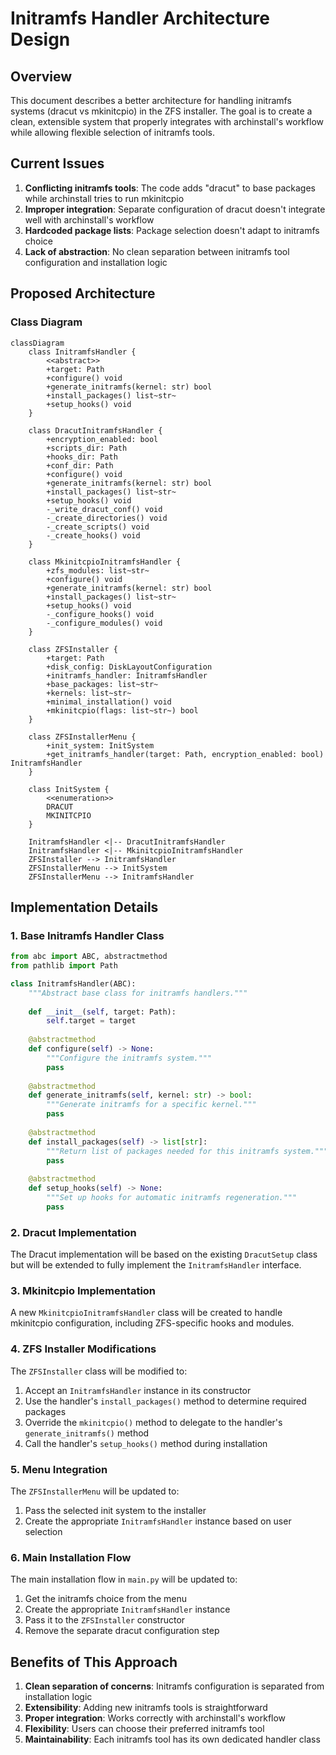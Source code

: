 # Initramfs Handler Architecture Design

## Overview

This document describes a better architecture for handling initramfs systems (dracut vs mkinitcpio) in the ZFS installer. The goal is to create a clean, extensible system that properly integrates with archinstall's workflow while allowing flexible selection of initramfs tools.

## Current Issues

1. **Conflicting initramfs tools**: The code adds "dracut" to base packages while archinstall tries to run mkinitcpio
2. **Improper integration**: Separate configuration of dracut doesn't integrate well with archinstall's workflow
3. **Hardcoded package lists**: Package selection doesn't adapt to initramfs choice
4. **Lack of abstraction**: No clean separation between initramfs tool configuration and installation logic

## Proposed Architecture

### Class Diagram

```mermaid
classDiagram
    class InitramfsHandler {
        <<abstract>>
        +target: Path
        +configure() void
        +generate_initramfs(kernel: str) bool
        +install_packages() list~str~
        +setup_hooks() void
    }
    
    class DracutInitramfsHandler {
        +encryption_enabled: bool
        +scripts_dir: Path
        +hooks_dir: Path
        +conf_dir: Path
        +configure() void
        +generate_initramfs(kernel: str) bool
        +install_packages() list~str~
        +setup_hooks() void
        -_write_dracut_conf() void
        -_create_directories() void
        -_create_scripts() void
        -_create_hooks() void
    }
    
    class MkinitcpioInitramfsHandler {
        +zfs_modules: list~str~
        +configure() void
        +generate_initramfs(kernel: str) bool
        +install_packages() list~str~
        +setup_hooks() void
        -_configure_hooks() void
        -_configure_modules() void
    }
    
    class ZFSInstaller {
        +target: Path
        +disk_config: DiskLayoutConfiguration
        +initramfs_handler: InitramfsHandler
        +base_packages: list~str~
        +kernels: list~str~
        +minimal_installation() void
        +mkinitcpio(flags: list~str~) bool
    }
    
    class ZFSInstallerMenu {
        +init_system: InitSystem
        +get_initramfs_handler(target: Path, encryption_enabled: bool) InitramfsHandler
    }
    
    class InitSystem {
        <<enumeration>>
        DRACUT
        MKINITCPIO
    }
    
    InitramfsHandler <|-- DracutInitramfsHandler
    InitramfsHandler <|-- MkinitcpioInitramfsHandler
    ZFSInstaller --> InitramfsHandler
    ZFSInstallerMenu --> InitSystem
    ZFSInstallerMenu --> InitramfsHandler
```

## Implementation Details

### 1. Base Initramfs Handler Class

```python
from abc import ABC, abstractmethod
from pathlib import Path

class InitramfsHandler(ABC):
    """Abstract base class for initramfs handlers."""
    
    def __init__(self, target: Path):
        self.target = target
    
    @abstractmethod
    def configure(self) -> None:
        """Configure the initramfs system."""
        pass
    
    @abstractmethod
    def generate_initramfs(self, kernel: str) -> bool:
        """Generate initramfs for a specific kernel."""
        pass
    
    @abstractmethod
    def install_packages(self) -> list[str]:
        """Return list of packages needed for this initramfs system."""
        pass
    
    @abstractmethod
    def setup_hooks(self) -> None:
        """Set up hooks for automatic initramfs regeneration."""
        pass
```

### 2. Dracut Implementation

The Dracut implementation will be based on the existing `DracutSetup` class but will be extended to fully implement the `InitramfsHandler` interface.

### 3. Mkinitcpio Implementation

A new `MkinitcpioInitramfsHandler` class will be created to handle mkinitcpio configuration, including ZFS-specific hooks and modules.

### 4. ZFS Installer Modifications

The `ZFSInstaller` class will be modified to:

1. Accept an `InitramfsHandler` instance in its constructor
2. Use the handler's `install_packages()` method to determine required packages
3. Override the `mkinitcpio()` method to delegate to the handler's `generate_initramfs()` method
4. Call the handler's `setup_hooks()` method during installation

### 5. Menu Integration

The `ZFSInstallerMenu` will be updated to:

1. Pass the selected init system to the installer
2. Create the appropriate `InitramfsHandler` instance based on user selection

### 6. Main Installation Flow

The main installation flow in `main.py` will be updated to:

1. Get the initramfs choice from the menu
2. Create the appropriate `InitramfsHandler` instance
3. Pass it to the `ZFSInstaller` constructor
4. Remove the separate dracut configuration step

## Benefits of This Approach

1. **Clean separation of concerns**: Initramfs configuration is separated from installation logic
2. **Extensibility**: Adding new initramfs tools is straightforward
3. **Proper integration**: Works correctly with archinstall's workflow
4. **Flexibility**: Users can choose their preferred initramfs tool
5. **Maintainability**: Each initramfs tool has its own dedicated handler class